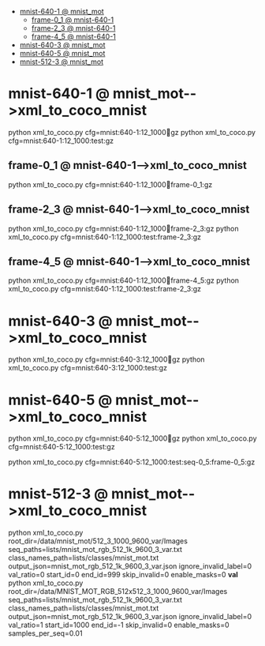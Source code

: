 <!-- MarkdownTOC -->

- [mnist-640-1       @ mnist_mot](#mnist_640_1___mnist_mo_t_)
    - [frame-0_1       @ mnist-640-1](#frame_0_1___mnist_640_1_)
    - [frame-2_3       @ mnist-640-1](#frame_2_3___mnist_640_1_)
    - [frame-4_5       @ mnist-640-1](#frame_4_5___mnist_640_1_)
- [mnist-640-3       @ mnist_mot](#mnist_640_3___mnist_mo_t_)
- [mnist-640-5       @ mnist_mot](#mnist_640_5___mnist_mo_t_)
- [mnist-512-3       @ mnist_mot](#mnist_512_3___mnist_mo_t_)

<!-- /MarkdownTOC -->

<a id="mnist_640_1___mnist_mo_t_"></a>
# mnist-640-1       @ mnist_mot-->xml_to_coco_mnist
python xml_to_coco.py cfg=mnist:640-1:12_1000:train:gz
python xml_to_coco.py cfg=mnist:640-1:12_1000:test:gz
<a id="frame_0_1___mnist_640_1_"></a>
## frame-0_1       @ mnist-640-1-->xml_to_coco_mnist
python xml_to_coco.py cfg=mnist:640-1:12_1000:train:frame-0_1:gz
<a id="frame_2_3___mnist_640_1_"></a>
## frame-2_3       @ mnist-640-1-->xml_to_coco_mnist
python xml_to_coco.py cfg=mnist:640-1:12_1000:train:frame-2_3:gz
python xml_to_coco.py cfg=mnist:640-1:12_1000:test:frame-2_3:gz
<a id="frame_4_5___mnist_640_1_"></a>
## frame-4_5       @ mnist-640-1-->xml_to_coco_mnist
python xml_to_coco.py cfg=mnist:640-1:12_1000:train:frame-4_5:gz
python xml_to_coco.py cfg=mnist:640-1:12_1000:test:frame-2_3:gz

<a id="mnist_640_3___mnist_mo_t_"></a>
# mnist-640-3       @ mnist_mot-->xml_to_coco_mnist
python xml_to_coco.py cfg=mnist:640-3:12_1000:train:gz
python xml_to_coco.py cfg=mnist:640-3:12_1000:test:gz
<a id="mnist_640_5___mnist_mo_t_"></a>
# mnist-640-5       @ mnist_mot-->xml_to_coco_mnist
python xml_to_coco.py cfg=mnist:640-5:12_1000:train:gz
python xml_to_coco.py cfg=mnist:640-5:12_1000:test:gz

python xml_to_coco.py cfg=mnist:640-5:12_1000:test:seq-0_5:frame-0_5:gz

<a id="mnist_512_3___mnist_mo_t_"></a>
# mnist-512-3       @ mnist_mot-->xml_to_coco_mnist
python xml_to_coco.py root_dir=/data/mnist_mot/512_3_1000_9600_var/Images seq_paths=lists/mnist_mot_rgb_512_1k_9600_3_var.txt class_names_path=lists/classes/mnist_mot.txt output_json=mnist_mot_rgb_512_1k_9600_3_var.json ignore_invalid_label=0 val_ratio=0 start_id=0 end_id=999 skip_invalid=0 enable_masks=0
__val__
python xml_to_coco.py root_dir=/data/MNIST_MOT_RGB_512x512_3_1000_9600_var/Images seq_paths=lists/mnist_mot_rgb_512_1k_9600_3_var.txt class_names_path=lists/classes/mnist_mot.txt output_json=mnist_mot_rgb_512_1k_9600_3_var.json ignore_invalid_label=0 val_ratio=1 start_id=1000 end_id=-1 skip_invalid=0 enable_masks=0 samples_per_seq=0.01
